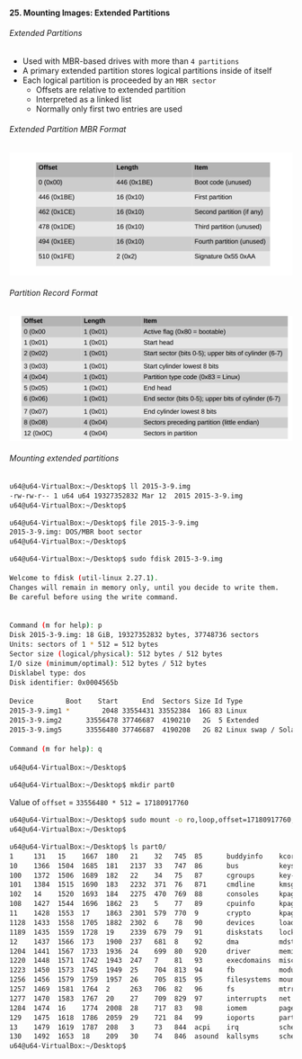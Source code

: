 #### 25. Mounting Images: Extended Partitions

###### Extended Partitions

- Used with MBR-based drives with more than ```4 partitions```
- A primary extended partition stores logical partitions inside of itself
- Each logical partition is proceeded by an ```MBR sector```
	- Offsets are relative to extended partition 
	- Interpreted as a linked list
	- Normally only first two entries are used

###### Extended Partition MBR Format

![Image of Extended](images/25/1.jpeg)

###### Partition Record Format

![Image of Extended](images/25/2.jpeg)

###### Mounting extended partitions

```sh
u64@u64-VirtualBox:~/Desktop$ ll 2015-3-9.img
-rw-rw-r-- 1 u64 u64 19327352832 Mar 12  2015 2015-3-9.img
u64@u64-VirtualBox:~/Desktop$
```

```sh
u64@u64-VirtualBox:~/Desktop$ file 2015-3-9.img
2015-3-9.img: DOS/MBR boot sector
u64@u64-VirtualBox:~/Desktop$
```

```sh
u64@u64-VirtualBox:~/Desktop$ sudo fdisk 2015-3-9.img

Welcome to fdisk (util-linux 2.27.1).
Changes will remain in memory only, until you decide to write them.
Be careful before using the write command.


Command (m for help): p
Disk 2015-3-9.img: 18 GiB, 19327352832 bytes, 37748736 sectors
Units: sectors of 1 * 512 = 512 bytes
Sector size (logical/physical): 512 bytes / 512 bytes
I/O size (minimum/optimal): 512 bytes / 512 bytes
Disklabel type: dos
Disk identifier: 0x0004565b

Device        Boot    Start      End  Sectors Size Id Type
2015-3-9.img1 *        2048 33554431 33552384  16G 83 Linux
2015-3-9.img2      33556478 37746687  4190210   2G  5 Extended
2015-3-9.img5      33556480 37746687  4190208   2G 82 Linux swap / Solaris

Command (m for help): q

u64@u64-VirtualBox:~/Desktop$
```

```sh
u64@u64-VirtualBox:~/Desktop$ mkdir part0
```

Value of ```offset``` = ```33556480 * 512 = 17180917760```

```sh
u64@u64-VirtualBox:~/Desktop$ sudo mount -o ro,loop,offset=17180917760,noatime -t proc 2015-3-9.img part0/
u64@u64-VirtualBox:~/Desktop$
```

```sh
u64@u64-VirtualBox:~/Desktop$ ls part0/
1     131   15    1667  180   21    32   745  85      buddyinfo    kcore         scsi
10    1366  1504  1685  181   2137  33   747  86      bus          keys          self
100   1372  1506  1689  182   22    34   75   87      cgroups      key-users     slabinfo
101   1384  1515  1690  183   2232  371  76   871     cmdline      kmsg          softirqs
102   14    1520  1693  184   2275  470  769  88      consoles     kpagecgroup   stat
108   1427  1544  1696  1862  23    5    77   89      cpuinfo      kpagecount    swaps
11    1428  1553  17    1863  2301  579  770  9       crypto       kpageflags    sys
1128  1433  1558  1705  1882  2302  6    78   90      devices      loadavg       sysrq-trigger
1189  1435  1559  1728  19    2339  679  79   91      diskstats    locks         sysvipc
12    1437  1566  173   1900  237   681  8    92      dma          mdstat        thread-self
1204  1441  1567  1733  1936  24    699  80   920     driver       meminfo       timer_list
1220  1448  1571  1742  1943  247   7    81   93      execdomains  misc          timer_stats
1223  1450  1573  1745  1949  25    704  813  94      fb           modules       tty
1256  1456  1579  1759  1957  26    705  815  95      filesystems  mounts        uptime
1257  1469  1581  1764  2     263   706  82   96      fs           mtrr          version
1277  1470  1583  1767  20    27    709  829  97      interrupts   net           version_signature
1284  1474  16    1774  2008  28    717  83   98      iomem        pagetypeinfo  vmallocinfo
129   1475  1618  1786  2059  29    721  84   99      ioports      partitions    vmstat
13    1479  1619  1787  208   3     73   844  acpi    irq          sched_debug   zoneinfo
130   1492  1653  18    209   30    74   846  asound  kallsyms     schedstat
u64@u64-VirtualBox:~/Desktop$
```